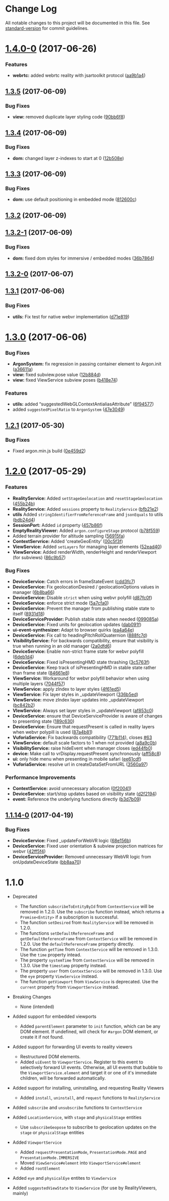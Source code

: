 # Change Log

All notable changes to this project will be documented in this file. See [standard-version](https://github.com/conventional-changelog/standard-version) for commit guidelines.

<a name="1.4.0-0"></a>
# [1.4.0-0](https://github.com/argonjs/argon/compare/v1.3.5...v1.4.0-0) (2017-06-26)


### Features

* **webrtc:** added webrtc reality with jsartoolkit protocol ([aa9b1a4](https://github.com/argonjs/argon/commit/aa9b1a4))



<a name="1.3.5"></a>
## [1.3.5](https://github.com/argonjs/argon/compare/v1.3.4...v1.3.5) (2017-06-09)


### Bug Fixes

* **view:** removed duplicate layer styling code ([90bb6f8](https://github.com/argonjs/argon/commit/90bb6f8))



<a name="1.3.4"></a>
## [1.3.4](https://github.com/argonjs/argon/compare/v1.3.3...v1.3.4) (2017-06-09)


### Bug Fixes

* **dom:** changed layer z-indexes to start at 0 ([12b508e](https://github.com/argonjs/argon/commit/12b508e))



<a name="1.3.3"></a>
## [1.3.3](https://github.com/argonjs/argon/compare/v1.3.2...v1.3.3) (2017-06-09)


### Bug Fixes

* **dom:** use default positioning in embedded mode ([812600c](https://github.com/argonjs/argon/commit/812600c))



<a name="1.3.2"></a>
## [1.3.2](https://github.com/argonjs/argon/compare/v1.3.2-1...v1.3.2) (2017-06-09)



<a name="1.3.2-1"></a>
## [1.3.2-1](https://github.com/argonjs/argon/compare/v1.3.2-0...v1.3.2-1) (2017-06-09)


### Bug Fixes

* **dom:** fixed dom styles for immersive / embedded modes ([36b7864](https://github.com/argonjs/argon/commit/36b7864))



<a name="1.3.2-0"></a>
## [1.3.2-0](https://github.com/argonjs/argon/compare/v1.3.1...v1.3.2-0) (2017-06-07)



<a name="1.3.1"></a>
## [1.3.1](https://github.com/argonjs/argon/compare/v1.3.0...v1.3.1) (2017-06-06)


### Bug Fixes

* **utils:** Fix test for native webvr implementation ([d71e819](https://github.com/argonjs/argon/commit/d71e819))



<a name="1.3.0"></a>
# [1.3.0](https://github.com/argonjs/argon/compare/v1.3.0-1...v1.3.0) (2017-06-06)


### Bug Fixes

* **ArgonSystem:** fix regression in passing container element to Argon.init ([a36611a](https://github.com/argonjs/argon/commit/a36611a))
* **view:** fixed subview.pose value ([12b884d](https://github.com/argonjs/argon/commit/12b884d))
* **view:** fixed ViewService subview poses ([b418e74](https://github.com/argonjs/argon/commit/b418e74))

### Features

* **utils:** added “suggestedWebGLContextAntialiasAttribute” ([6f94577](https://github.com/argonjs/argon/commit/6f94577))
* added `suggestedPixelRatio` to `ArgonSystem` ([47e3049](https://github.com/argonjs/argon/commit/47e3049))


<a name="1.2.1"></a>
## [1.2.1](https://github.com/argonjs/argon/compare/v1.2.0...v1.2.1) (2017-05-30)


### Bug Fixes

* Fixed argon.min.js build ([0e459d2](https://github.com/argonjs/argon/commit/0e459d2))


<a name="1.2.0"></a>
# [1.2.0](https://github.com/argonjs/argon/compare/v1.1.14...v1.2.0) (2017-05-29)


### Features
* **RealityService:** Added `setStageGeolocation` and `resetStageGeolocation` ([455b24b](https://github.com/argonjs/argon/commit/455b24b))
* **RealityService:** Added `sessions` property to `RealityService` ([bfb21e2](https://github.com/argonjs/argon/commit/bfb21e2))
* **utils** Added `stringIdentifierFromReferenceFrame` and `jsonEquals` to utils ([bdb24d4](https://github.com/argonjs/argon/commit/bdb24d4))
* **SessionPort:** Added `id` property ([457b86f](https://github.com/argonjs/argon/commit/457b86f))
* **EmptyRealityViewer:** Added `argon.configureStage` protocol ([b78f559](https://github.com/argonjs/argon/commit/b78f559))
* Added terrain provider for altitude sampling ([56915fa](https://github.com/argonjs/argon/commit/56915fa))
* **ContextServrice:** Added 'createGeoEntity’ ([00c5f3f](https://github.com/argonjs/argon/commit/00c5f3f))
* **ViewService:** Added `setLayers` for managing layer elements ([52ead40](https://github.com/argonjs/argon/commit/52ead40))
* **ViewService:** Added renderWidth, renderHeight and renderViewport (for subviews) ([86c9b57](https://github.com/argonjs/argon/commit/86c9b57))


### Bug Fixes

* **DeviceService:** Catch errors in frameStateEvent ([cdd3fc7](https://github.com/argonjs/argon/commit/cdd3fc7))
* **DeviceService:** Fix geolocationDesired / geolocationOptions values in manager ([6b8ba66](https://github.com/argonjs/argon/commit/6b8ba66))
* **DeviceService:** Disable `strict` when using webvr polyfill ([d87fc0f](https://github.com/argonjs/argon/commit/d87fc0f))
* **DeviceService:** enforce strict mode ([5a7cfa0](https://github.com/argonjs/argon/commit/5a7cfa0))
* **DeviceService:** Prevent the manager from publishing stable state to itself ([8931d18](https://github.com/argonjs/argon/commit/8931d18))
* **DeviceServiceProvider:** Publish stable state when needed ([099085a](https://github.com/argonjs/argon/commit/099085a))
* **DeviceService:** Fixed units for geolocation updates ([dab091f](https://github.com/argonjs/argon/commit/dab091f))
* **ui-event-synthesizer:** Adapt to browser quirks ([ea4a64e](https://github.com/argonjs/argon/commit/ea4a64e))
* **DeviceService:** Fix call to headingPitchRollQuaternion ([888fc7d](https://github.com/argonjs/argon/commit/888fc7d))
* **VisibilityService:** For backwards compatibility, ensure that visibility is true when running in an old manager ([2a0dfd6](https://github.com/argonjs/argon/commit/2a0dfd6))
* **DeviceService:** Enable non-strict frame state for webvr polyfill ([6deb1d4](https://github.com/argonjs/argon/commit/6deb1d4))
* **DeviceService:** Fixed isPresentingHMD state thrashing ([3c5763f](https://github.com/argonjs/argon/commit/3c5763f))
* **DeviceService:** Keep track of isPresentingHMD in stable state rather than frame state ([84661e8](https://github.com/argonjs/argon/commit/84661e8))
* **ViewService:** Workaround for webvr polyfill behavior when using multiple layers ([7044f57](https://github.com/argonjs/argon/commit/7044f57))
* **ViewService:** apply zIndex to layer styles ([4f61ed5](https://github.com/argonjs/argon/commit/4f61ed5))
* **ViewService:** Fix layer styles in _updateViewport ([336b5ed](https://github.com/argonjs/argon/commit/336b5ed))
* **ViewService:** move zIndex layer updates into _updateViewport ([bc842b2](https://github.com/argonjs/argon/commit/bc842b2))
* **VIewService:** Always set layer styles in _updateViewport ([af853c0](https://github.com/argonjs/argon/commit/af853c0))
* **DeviceService:** ensure that DeviceServiceProvider is aware of changes to presenting state ([189c630](https://github.com/argonjs/argon/commit/189c630))
* **DeviceService:** Ensure that requestPresent is called in reality layers when webvr polypill is used ([87a4b81](https://github.com/argonjs/argon/commit/87a4b81))
* **VuforiaService:** Fix backwards compatibility ([771b114](https://github.com/argonjs/argon/commit/771b114)), closes [#63](https://github.com/argonjs/argon/issues/63)
* **ViewService:**  default scale factors to 1 when not provided ([a8a9c0b](https://github.com/argonjs/argon/commit/a8a9c0b))
* **VisibilityService:** raise hideEvent when manager closes ([ed44fb0](https://github.com/argonjs/argon/commit/ed44fb0))
* **device:** Make call to vrDisplay.requestPresent synchronously ([aff58c8](https://github.com/argonjs/argon/commit/aff58c8))
* **ui:** only hide menu when presenting in mobile safari ([ee61cdf](https://github.com/argonjs/argon/commit/ee61cdf))
* **VuforiaService:** resolve url in createDataSetFromURL ([3560a97](https://github.com/argonjs/argon/commit/3560a97))

### Performance Improvements

* **ContextService:** avoid unnecessary allocation ([0f20041](https://github.com/argonjs/argon/commit/0f20041))
* **DeviceService:** start/stop updates based on visibility state ([d2f2194](https://github.com/argonjs/argon/commit/d2f2194))
* **event:** Reference the underlying functions directly ([b3d7b09](https://github.com/argonjs/argon/commit/b3d7b09))

<a name="1.1.14-0"></a>
## [1.1.14-0](https://github.com/argonjs/argon/compare/v1.1.13...v1.1.14-0) (2017-04-19)


### Bug Fixes

* **DeviceService:** Fixed _updateForWebVR logic ([68e156b](https://github.com/argonjs/argon/commit/68e156b))
* **DeviceService:** Fixed user orientation & subview projection matrices for webvr ([42ff5f4](https://github.com/argonjs/argon/commit/42ff5f4))
* **DeviceServiceProvider:** Removed unnecessary WebVR logic from onUpdateDeviceState ([bb8aa70](https://github.com/argonjs/argon/commit/bb8aa70))


# 1.1.0

* Deprecated
    * The function `subscribeToEntityById` from `ContextService` will be removed in 1.2.0. 
    Use the `subscribe` function instead, which returns a `Promise<Entity>` if a subscription is successful. 
    * The function `setDesired` from `RealityService` will be removed in 1.2.0. 
    * The functions `setDefaultReferenceFrame` and `getDefaultReferenceFrame` from `ContextService` will be removed in 1.2.0. Use the
    `defaultReferenceFrame` property directly. 
    * The function `getTime` from `ContextService` will be removed in 1.3.0. Use the `time` property intead. 
    * The property `systemTime` from `ContextService` will be removed in 1.3.0. Use the `timestamp` property instead. 
    * The property `user` from `ContextService` will be removed in 1.3.0. Use the `eye` property `ViewService` instead. 
    * The function `getViewport` from `ViewService` is deprecated. Use the `current` property from `ViewportService` instead. 

* Breaking Changes
    * None (intended) 

* Added support for embedded viewports
    * Added `parentElement` parameter to `init` function, which can be any DOM element. 
    If undefined, will check for `#argon` DOM element, or create it if not found.
* Added support for forwarding UI events to reality viewers
    * Restructured DOM elements. 
    * Added `uiEvent` to `ViewportService`. Register to this event to selectively
    forward UI events. Otherwise, all UI events that bubble to the `ViewportService.element` and target 
    it or one of it's immediate children, will be forwarded automatically. 
* Added support for installing, uninstalling, and requesting Reality Viewers
    * Added `install`, `uninstall`, and `request` functions to `RealityService`
* Added `subscribe` and `unsubscribe` functions to `ContextService`
* Added `LocationService`, with `stage` and `physicalStage` entities
    * Use `subscribeGeopose` to subscribe to geolocation updates on 
    the `stage` or `physicalStage` entities
* Added `ViewportService`
    * Added `requestPresentationMode`, `PresentationMode.PAGE` and `PresentationMode.IMMERSIVE`
    * Moved `ViewService#element` into `ViewportService#element`
    * Added `rootElement`
* Added `eye` and `physicalEye` entites to `ViewService`
* Added `suggestedViewState` to `ViewService` (for use by RealityViewers, mainly)
